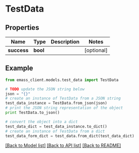 # TestData


## Properties
Name | Type | Description | Notes
------------ | ------------- | ------------- | -------------
**success** | **bool** |  | [optional] 

## Example

```python
from emass_client.models.test_data import TestData

# TODO update the JSON string below
json = "{}"
# create an instance of TestData from a JSON string
test_data_instance = TestData.from_json(json)
# print the JSON string representation of the object
print TestData.to_json()

# convert the object into a dict
test_data_dict = test_data_instance.to_dict()
# create an instance of TestData from a dict
test_data_form_dict = test_data.from_dict(test_data_dict)
```
[[Back to Model list]](../README.md#documentation-for-models) [[Back to API list]](../README.md#documentation-for-api-endpoints) [[Back to README]](../README.md)


